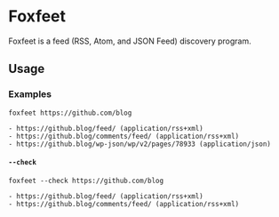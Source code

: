 # Foxfeet

Foxfeet is a feed (RSS, Atom, and JSON Feed) discovery program.

## Usage

### Examples

```
foxfeet https://github.com/blog
```

```
- https://github.blog/feed/ (application/rss+xml)
- https://github.blog/comments/feed/ (application/rss+xml)
- https://github.blog/wp-json/wp/v2/pages/78933 (application/json)
```

#### `--check`

```
foxfeet --check https://github.com/blog
```

```
- https://github.blog/feed/ (application/rss+xml)
- https://github.blog/comments/feed/ (application/rss+xml)
```
